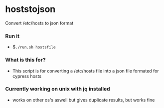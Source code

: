 # hoststojson
Convert /etc/hosts to json format

### Run it
+ $`./run.sh hostsfile`

### What is this for?
+ This script is for converting a /etc/hosts file into a json file formated for cypress hosts

### Currently working on unix with **jq** installed
+ works on other os's aswell but gives duplicate results, but works fine